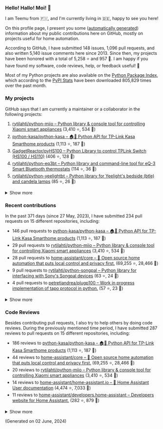 

### Hello! Hallo! Moi! 👋

I am Teemu from 🇫🇮, and I'm currently living in 🇩🇪, happy to see you here! 

On this profile page, I present you some ([automatically generated](https://github.com/rytilahti/rytilahti)) information about my public contributions here on GitHub, 
mostly on projects useful for home automation.

According to GitHub, I have submitted 148 issues, 1,096 pull requests,
and also written 5,140 issue comments here since 2013.
Since then, my projects have been honored with a total of 5,258 ⭐ and 957 🍴.
I am happy if you have found my software, code reviews, help, or feedback useful! 🥰

Most of my Python projects are also available on the [Python Package Index](https://pypi.org/user/rytilahti/),
which according to the [PyPI Stats](https://pypistats.org/) have been downloaded 805,829 times over the past month.


### My projects

GitHub says that I am currently a maintainer or a collaborator in the following projects:

1. [rytilahti/python-miio – Python library & console tool for controlling Xiaomi smart appliances](https://github.com/rytilahti/python-miio) (3,410 ⭐, 534 🍴)
2. [python-kasa/python-kasa – 🏠🤖 Python API for TP-Link Kasa Smarthome products](https://github.com/python-kasa/python-kasa) (1,113 ⭐, 187 🍴)
3. [GadgetReactor/pyHS100 – Python Library to control TPLink Switch (HS100 / HS110)](https://github.com/GadgetReactor/pyHS100) (406 ⭐, 128 🍴)
4. [rytilahti/python-eq3bt – Python library and command-line tool for eQ-3 Smart Bluetooth thermostats](https://github.com/rytilahti/python-eq3bt) (114 ⭐, 36 🍴)
5. [rytilahti/python-yeelightbt – Python library for Yeelight's bedside (btle) and candela lamps](https://github.com/rytilahti/python-yeelightbt) (85 ⭐, 26 🍴)

<details><summary>Show more</summary><p>

6. [rytilahti/python-songpal – Python library for interfacing with Sony's Songpal devices](https://github.com/rytilahti/python-songpal) (63 ⭐, 24 🍴)
7. [rytilahti/homeassistant-mpris-bridge – Control your Home Assistant media players from your desktop using MPRIS](https://github.com/rytilahti/homeassistant-mpris-bridge) (21 ⭐, 1 🍴)
8. [rytilahti/homeassistant-upnp-availability – UPnP Availability sensor for Home Assistant](https://github.com/rytilahti/homeassistant-upnp-availability) (20 ⭐, 6 🍴)
9. [rytilahti/python-ubus – Python library for accessing ubus over JSON-RPC](https://github.com/rytilahti/python-ubus) (16 ⭐, 9 🍴)
10. [DNS-OARC/ripe-hackathon-dns-caching – Everything you ever wanted to know about caching resolvers but were afraid to ask](https://github.com/DNS-OARC/ripe-hackathon-dns-caching) (4 ⭐, 2 🍴)
11. [rytilahti/python-nucled – Python interface for intel_nuc_led kernel driver](https://github.com/rytilahti/python-nucled) (3 ⭐, 1 🍴)
12. [rytilahti/mqtt-bridge – "mqtt-bridge" -- execute shell commands on incoming MQTT messages](https://github.com/rytilahti/mqtt-bridge) (1 ⭐, 0 🍴)
13. [rytilahti/homeassistant-xiaomi-ng – None](https://github.com/rytilahti/homeassistant-xiaomi-ng) (1 ⭐, 2 🍴)
14. [RUB-SysSec/TurnkeyVPNStudy – None](https://github.com/RUB-SysSec/TurnkeyVPNStudy) (0 ⭐, 1 🍴)
</p></details>

### Recent contributions

In the past 371 days (since 27 May, 2023), I have submitted 234 pull requests on 15 different repositories, including:
* 146 pull requests to [python-kasa/python-kasa – 🏠🤖 Python API for TP-Link Kasa Smarthome products](https://github.com/python-kasa/python-kasa) (1,113 ⭐, 187 🍴)
* 29 pull requests to [rytilahti/python-miio – Python library & console tool for controlling Xiaomi smart appliances](https://github.com/rytilahti/python-miio) (3,410 ⭐, 534 🍴)
* 28 pull requests to [home-assistant/core – :house_with_garden: Open source home automation that puts local control and privacy first.](https://github.com/home-assistant/core) (69,255 ⭐, 28,466 🍴)
* 9 pull requests to [rytilahti/python-songpal – Python library for interfacing with Sony's Songpal devices](https://github.com/rytilahti/python-songpal) (63 ⭐, 24 🍴)
* 4 pull requests to [petretiandrea/plugp100 – Work in progress implementation of tapo protocol in python.](https://github.com/petretiandrea/plugp100) (57 ⭐, 23 🍴)

<details><summary>Show more</summary><p>

* 3 pull requests to [rytilahti/homeassistant-upnp-availability – UPnP Availability sensor for Home Assistant](https://github.com/rytilahti/homeassistant-upnp-availability) (20 ⭐, 6 🍴)
* 3 pull requests to [home-assistant/home-assistant.io – :blue_book: Home Assistant User documentation](https://github.com/home-assistant/home-assistant.io) (4,474 ⭐, 7,033 🍴)
* 2 pull requests to [rytilahti/homeassistant-xiaomi-ng – None](https://github.com/rytilahti/homeassistant-xiaomi-ng) (1 ⭐, 2 🍴)
* 2 pull requests to [home-assistant/brands – 🎨 Brands for Home Assistant](https://github.com/home-assistant/brands) (221 ⭐, 1,618 🍴)
* 2 pull requests to [sdb9696/core – :house_with_garden: Open source home automation that puts local control and privacy first.](https://github.com/sdb9696/core) (0 ⭐, 0 🍴)
* 2 pull requests to [sdb9696/python-kasa – 🏠🤖 Python API for TP-Link Kasa Smarthome products](https://github.com/sdb9696/python-kasa) (0 ⭐, 0 🍴)
* 1 pull requests to [python-kasa/kasa-crypt – Fast kasa crypt](https://github.com/python-kasa/kasa-crypt) (1 ⭐, 0 🍴)
* 1 pull requests to [cbeyls/MediaSession2MQTT – Publish the current Android MediaSession state to an MQTT broker](https://github.com/cbeyls/MediaSession2MQTT) (9 ⭐, 1 🍴)
* 1 pull requests to [home-assistant/addons – :heavy_plus_sign: Docker add-ons for Home Assistant](https://github.com/home-assistant/addons) (1,446 ⭐, 1,412 🍴)
* 1 pull requests to [home-assistant/frontend – :lollipop: Frontend for Home Assistant](https://github.com/home-assistant/frontend) (3,747 ⭐, 2,549 🍴)
</p></details>


### Code Reviews

Besides contributing pull requests, I also try to help others by doing code reviews.
During the previously mentioned time period, I have submitted 287 reviews to pull requests on 15 different repositories, including:
* 186 reviews to [python-kasa/python-kasa – 🏠🤖 Python API for TP-Link Kasa Smarthome products](https://github.com/python-kasa/python-kasa) (1,113 ⭐, 187 🍴)
* 44 reviews to [home-assistant/core – :house_with_garden: Open source home automation that puts local control and privacy first.](https://github.com/home-assistant/core) (69,255 ⭐, 28,466 🍴)
* 20 reviews to [rytilahti/python-miio – Python library & console tool for controlling Xiaomi smart appliances](https://github.com/rytilahti/python-miio) (3,410 ⭐, 534 🍴)
* 14 reviews to [home-assistant/home-assistant.io – :blue_book: Home Assistant User documentation](https://github.com/home-assistant/home-assistant.io) (4,474 ⭐, 7,033 🍴)
* 11 reviews to [home-assistant/developers.home-assistant – Developers website for Home Assistant.](https://github.com/home-assistant/developers.home-assistant) (282 ⭐, 879 🍴)

<details><summary>Show more</summary><p>

* 4 reviews to [rytilahti/homeassistant-xiaomi-ng – None](https://github.com/rytilahti/homeassistant-xiaomi-ng) (1 ⭐, 2 🍴)
* 2 reviews to [rytilahti/python-songpal – Python library for interfacing with Sony's Songpal devices](https://github.com/rytilahti/python-songpal) (63 ⭐, 24 🍴)
* 1 reviews to [home-assistant/brands – 🎨 Brands for Home Assistant](https://github.com/home-assistant/brands) (221 ⭐, 1,618 🍴)
* 1 reviews to [sdb9696/python-kasa – 🏠🤖 Python API for TP-Link Kasa Smarthome products](https://github.com/sdb9696/python-kasa) (0 ⭐, 0 🍴)
* 1 reviews to [home-assistant/addons – :heavy_plus_sign: Docker add-ons for Home Assistant](https://github.com/home-assistant/addons) (1,446 ⭐, 1,412 🍴)
* 1 reviews to [home-assistant/frontend – :lollipop: Frontend for Home Assistant](https://github.com/home-assistant/frontend) (3,747 ⭐, 2,549 🍴)
* 1 reviews to [sdb9696/core – :house_with_garden: Open source home automation that puts local control and privacy first.](https://github.com/sdb9696/core) (0 ⭐, 0 🍴)
* 1 reviews to [petretiandrea/plugp100 – Work in progress implementation of tapo protocol in python.](https://github.com/petretiandrea/plugp100) (57 ⭐, 23 🍴)
</p></details>

(Generated on 02 June, 2024)
